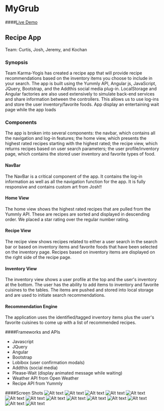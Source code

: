 # MyGrub
####[Live Demo](http://www.jeremyhilliard.com/projects/myGrub/index.html#/ "MyGrub")

## Recipe App
Team: Curtis, Josh, Jeremy, and Kochan

### Synopsis
Team Karma-Yogis has created a recipe app that will provide recipe recommendations based on the inventory items you choose to include in your search.  The app is built using the Yummly API, Angular js, JavaScript, JQuery, Bootstrap, and the Addthis social media plug-in.  LocalStorage and Angular factories are also used extensively to simulate back-end services and share information between the controllers.  This allows us to use log-ins and store the user inventory/favorite foods. App display an entertaining wait page while the app loads

### Components
The app is broken into several components: the navbar, which contains all the navigation and log-in features; the home view, which presents the highest rated recipes starting with the highest rated; the recipe view, which returns recipes based on user search parameters; the user profile/inventory page, which contains the stored user inventory and favorite types of food.

#### NavBar
The NavBar is a critical component of the app.  It contains the log-in information as well as all the navigation function for the app.  It is fully responsive and contains custom art from Josh!!

#### Home View
The home view shows the highest rated recipes that are pulled from the Yummly API.  These are recipes are sorted and displayed in descending order.  We placed a star rating over the regular number rating.

#### Recipe View
The recipe view shows recipes related to either a user search in the search bar or based on inventory items and favorite foods that have been selected on the inventory page.  Recipes based on inventory items are displayed on the right side of the recipe page.

#### Inventory View
The inventory view shows a user profile at the top and the user's inventory at the bottom.  The user has the ability to add items to inventory and favorite cuisines to the tables.  The items are pushed and stored into local storage and are used to initiate search recommendations.

#### Recommendation Engine
The application uses the identified/tagged inventory items plus the user's favorite cuisines to come up with a list of recommended recipes.

####Frameworks and APIs
* Javascript
* JQuery
* Angular
* Bootstrap
* Lobibox (user confirmation modals)
* Addthis (social media)
* Please-Wait (display animated message while waiting)
* Weather API from Open Weather
* Recipe API from Yummly

####Screen Shots
![Alt text](screenshots/Complete.jpg?raw=true)
![Alt text](screenshots/Inital-MVP-Startup-Doc.png?raw=true)
![Alt text](screenshots/ScreenShot1.png?raw=true)
![Alt text](screenshots/ScreenShot2.png?raw=true)
![Alt text](screenshots/ScreenShot3.png?raw=true)
![Alt text](screenshots/ScreenShot4.png?raw=true)
![Alt text](screenshots/ScreenShot5.png?raw=true)
![Alt text](screenshots/ScreenShot6.png?raw=true)
![Alt text](screenshots/ScreenShot7.png?raw=true)
![Alt text](screenshots/ScreenShot8.png?raw=true)
![Alt text](screenshots/ScreenShot9.png?raw=true)
![Alt text](screenshots/ScreenShot10.png?raw=true)
![Alt text](screenshots/ScreenShot11.png?raw=true)
![Alt text](screenshots/ScreenShot12.png?raw=true)



